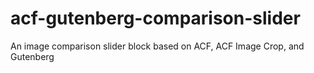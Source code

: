 # acf-gutenberg-comparison-slider
An image comparison slider block based on ACF, ACF Image Crop, and Gutenberg

